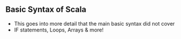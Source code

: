 ## Basic Syntax of Scala
* This goes into more detail that the main basic syntax did not cover
* IF statements, Loops, Arrays & more!

